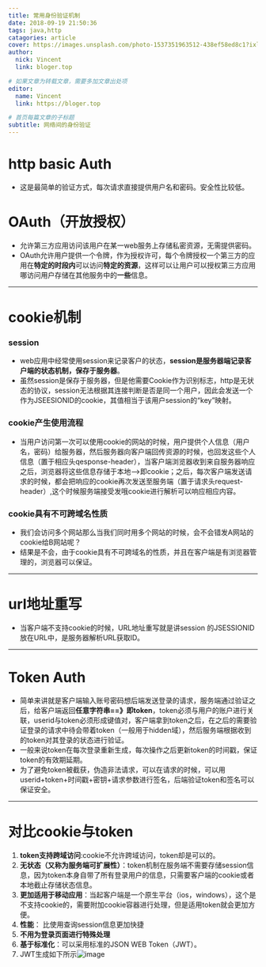 ```yaml
---
title: 常用身份验证机制
date: 2018-09-19 21:50:36
tags: java,http
catagories: article
cover: https://images.unsplash.com/photo-1537351963512-438ef58ed8c1?ixlib=rb-0.3.5&ixid=eyJhcHBfaWQiOjEyMDd9&s=36c055f841e96e0ef9d9b789bce4eae0&auto=format&fit=crop&w=500&q=60
author: 
  nick: Vincent
  link: bloger.top

# 如果文章为转载文章，需要多加文章出处项
editor:
  name: Vincent
  link: https://bloger.top

# 首页每篇文章的子标题
subtitle: 网络间的身份验证
---
```

# http basic Auth  
- 这是最简单的验证方式，每次请求直接提供用户名和密码。安全性比较低。  

# OAuth（开放授权）
- 允许第三方应用访问该用户在某一web服务上存储私密资源，无需提供密码。
- OAuth允许用户提供一个令牌，作为授权许可，每个令牌授权一个第三方的应用在**特定的时段内**可以访问**特定的资源**，这样可以让用户可以授权第三方应用哪访问用户存储在其他服务中的**一些**信息。

---

# cookie机制 

### session
- web应用中经常使用session来记录客户的状态，**session是服务器端记录客户端的状态机制，保存于服务器**。
- 虽然session是保存于服务器，但是他需要Cookie作为识别标志，http是无状态的协议，session无法根据其连接判断是否是同一个用户，因此会发送一个作为JSEESIONID的cookie，其值相当于该用户session的“key”映射。

### cookie产生使用流程
- 当用户访问第一次可以使用cookie的网站的时候，用户提供个人信息（用户名，密码）给服务器，然后服务器向客户端回传资源的时候，也回发这些个人信息（置于相应头qesponse-header），当客户端浏览器收到来自服务器响应之后，浏览器将这些信息存储于本地—>即cookie；之后，每次客户端发送请求的时候，都会把响应的cookie再次发送至服务端（置于请求头request-header）,这个时候服务端接受发哦cookie进行解析可以响应相应内容。  

### cookie具有不可跨域名性质  
- 我们会访问多个网站那么当我们同时用多个网站的时候，会不会错发A网站的cookie给B网站呢？  
- 结果是不会，由于cookie具有不可跨域名的性质，并且在客户端是有浏览器管理的，浏览器可以保证。  
---

# url地址重写  
- 当客户端不支持cookie的时候，URL地址重写就是讲session 的JSESSIONID放在URL中，是服务器解析URL获取ID。  

---

# Token Auth
- 简单来讲就是客户端输入账号密码想后端发送登录的请求，服务端通过验证之后，给客户端返回**任意字符串==》即token**，token必须与用户的账户进行关联，userid与token必须形成键值对，客户端拿到token之后，在之后的需要验证登录的请求中待会带着token（一般用于hidden域），然后服务端根据收到的token对其登录的状态进行验证。  
- 一般来说token在每次登录重新生成，每次操作之后更新token的时间戳，保证token的有效期延期。
- 为了避免token被截获，伪造非法请求，可以在请求的时候，可以用userid+token+时间戳+密钥+请求参数进行签名，后端验证token和签名可以保证安全。  
---

# 对比cookie与token
1. **token支持跨域访问**:cookie不允许跨域访问，token却是可以的。
2. **无状态（又称为服务端可扩展性）**：token机制在服务端不需要存储session信息，因为token本身自带了所有登录用户的信息，只需要客户端的cookie或者本地截止存储状态信息。  
3. **更加适用于移动应用**：当起客户端是一个原生平台（ios，windows），这个是不支持cookie的，需要附加cookie容器进行处理，但是适用token就会更加方便。
4. **性能**： 比使用查询session信息更加快捷
5. **不用为登录页面进行特殊处理**
6. **基于标准化**：可以采用标准的JSON WEB Token（JWT）。
7. JWT生成如下所示![image](https://img-blog.csdn.net/20160723154518396?watermark/2/text/aHR0cDovL2Jsb2cuY3Nkbi5uZXQv/font/5a6L5L2T/fontsize/400/fill/I0JBQkFCMA==/dissolve/70/gravity/Center)